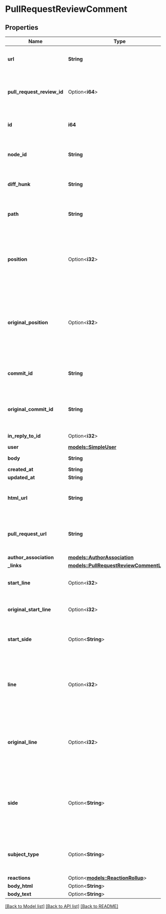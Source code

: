 # PullRequestReviewComment

## Properties

Name | Type | Description | Notes
------------ | ------------- | ------------- | -------------
**url** | **String** | URL for the pull request review comment | 
**pull_request_review_id** | Option<**i64**> | The ID of the pull request review to which the comment belongs. | 
**id** | **i64** | The ID of the pull request review comment. | 
**node_id** | **String** | The node ID of the pull request review comment. | 
**diff_hunk** | **String** | The diff of the line that the comment refers to. | 
**path** | **String** | The relative path of the file to which the comment applies. | 
**position** | Option<**i32**> | The line index in the diff to which the comment applies. This field is deprecated; use `line` instead. | [optional]
**original_position** | Option<**i32**> | The index of the original line in the diff to which the comment applies. This field is deprecated; use `original_line` instead. | [optional]
**commit_id** | **String** | The SHA of the commit to which the comment applies. | 
**original_commit_id** | **String** | The SHA of the original commit to which the comment applies. | 
**in_reply_to_id** | Option<**i32**> | The comment ID to reply to. | [optional]
**user** | [**models::SimpleUser**](simple-user.md) |  | 
**body** | **String** | The text of the comment. | 
**created_at** | **String** |  | 
**updated_at** | **String** |  | 
**html_url** | **String** | HTML URL for the pull request review comment. | 
**pull_request_url** | **String** | URL for the pull request that the review comment belongs to. | 
**author_association** | [**models::AuthorAssociation**](author-association.md) |  | 
**_links** | [**models::PullRequestReviewCommentLinks**](pull_request_review_comment__links.md) |  | 
**start_line** | Option<**i32**> | The first line of the range for a multi-line comment. | [optional]
**original_start_line** | Option<**i32**> | The first line of the range for a multi-line comment. | [optional]
**start_side** | Option<**String**> | The side of the first line of the range for a multi-line comment. | [optional][default to Right]
**line** | Option<**i32**> | The line of the blob to which the comment applies. The last line of the range for a multi-line comment | [optional]
**original_line** | Option<**i32**> | The line of the blob to which the comment applies. The last line of the range for a multi-line comment | [optional]
**side** | Option<**String**> | The side of the diff to which the comment applies. The side of the last line of the range for a multi-line comment | [optional][default to Right]
**subject_type** | Option<**String**> | The level at which the comment is targeted, can be a diff line or a file. | [optional]
**reactions** | Option<[**models::ReactionRollup**](reaction-rollup.md)> |  | [optional]
**body_html** | Option<**String**> |  | [optional]
**body_text** | Option<**String**> |  | [optional]

[[Back to Model list]](../README.md#documentation-for-models) [[Back to API list]](../README.md#documentation-for-api-endpoints) [[Back to README]](../README.md)


